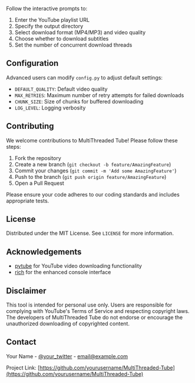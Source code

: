 Follow the interactive prompts to:
1. Enter the YouTube playlist URL
2. Specify the output directory
3. Select download format (MP4/MP3) and video quality
4. Choose whether to download subtitles
5. Set the number of concurrent download threads

## Configuration

Advanced users can modify `config.py` to adjust default settings:

- `DEFAULT_QUALITY`: Default video quality
- `MAX_RETRIES`: Maximum number of retry attempts for failed downloads
- `CHUNK_SIZE`: Size of chunks for buffered downloading
- `LOG_LEVEL`: Logging verbosity

## Contributing

We welcome contributions to MultiThreaded Tube! Please follow these steps:

1. Fork the repository
2. Create a new branch (`git checkout -b feature/AmazingFeature`)
3. Commit your changes (`git commit -m 'Add some AmazingFeature'`)
4. Push to the branch (`git push origin feature/AmazingFeature`)
5. Open a Pull Request

Please ensure your code adheres to our coding standards and includes appropriate tests.

## License

Distributed under the MIT License. See `LICENSE` for more information.

## Acknowledgements

- [pytube](https://github.com/pytube/pytube) for YouTube video downloading functionality
- [rich](https://github.com/Textualize/rich) for the enhanced console interface

## Disclaimer

This tool is intended for personal use only. Users are responsible for complying with YouTube's Terms of Service and respecting copyright laws. The developers of MultiThreaded Tube do not endorse or encourage the unauthorized downloading of copyrighted content.

## Contact

Your Name - [@your_twitter](https://twitter.com/your_twitter) - email@example.com

Project Link: [https://github.com/yourusername/MultiThreaded-Tube](https://github.com/yourusername/MultiThreaded-Tube)
